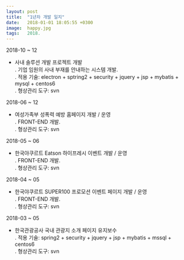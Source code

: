 ```yaml
---
layout: post
title:  "1년차 개발 일지"
date:   2018-01-01 18:05:55 +0300
image:  happy.jpg
tags:   2018.
---
```

 2018-10 ~ 12
  - 사내 솔루션 개발 프로젝트 개발  
   . 기업 임원의 사내 부재를 안내하는 시스템 개발.  
   . 적용 기술: electron + sptring2 + security + jquery + jsp + mybatis + mysql + centos6  
   . 형상관리 도구: svn
   
 2018-06 ~ 12
  - 여성가족부 성폭력 예방 홈페이지 개발 / 운영  
   . FRONT-END 개발.  
   . 형상관리 도구: svn
 
 2018-05 ~ 06
  - 한국야쿠르트 Eatson 하이프레시 이벤트 개발 / 운영  
   . FRONT-END 개발.  
   . 형상관리 도구: svn
 
 2018-04 ~ 05
  - 한국야쿠르트 SUPER100 프로모션 이벤트 페이지 개발 / 운영  
   . FRONT-END 개발.  
   . 형상관리 도구: svn
   
 2018-03 ~ 05
  - 한국관광공사 국내 관광지 소개 페이지 유지보수  
   . 적용 기술: spring2 + security + jquery + jsp + mybatis + mssql + centos6  
   . 형상관리 도구: svn
  

  

  

  

      
